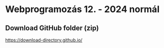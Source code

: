 # Webprogramozás 12. - 2024 normál

## Download GitHub folder (zip)
https://download-directory.github.io/
